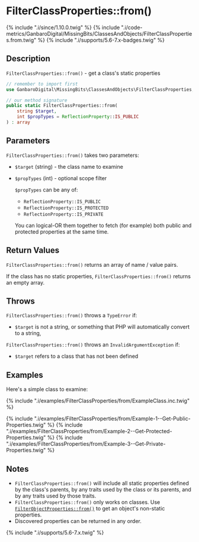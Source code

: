 # FilterClassProperties::from()

{% include ".i/since/1.10.0.twig" %}
{% include ".i/code-metrics/GanbaroDigital/MissingBits/ClassesAndObjects/FilterClassProperties.from.twig" %}
{% include ".i/supports/5.6-7.x-badges.twig" %}

## Description

`FilterClassProperties::from()` - get a class's static properties

```php
// remember to import first
use GanbaroDigital\MissingBits\ClassesAndObjects\FilterClassProperties;

// our method signature
public static FilterClassProperties::from(
    string $target,
    int $propTypes = ReflectionProperty::IS_PUBLIC
) : array
```

## Parameters

`FilterClassProperties::from()` takes two parameters:

* `$target` (string) - the class name to examine
* `$propTypes` (int) - optional scope filter

  `$propTypes` can be any of:

  - `ReflectionProperty::IS_PUBLIC`
  - `ReflectionProperty::IS_PROTECTED`
  - `ReflectionProperty::IS_PRIVATE`

  You can logical-OR them together to fetch (for example) both public and protected properties at the same time.

## Return Values

`FilterClassProperties::from()` returns an array of name / value pairs.

If the class has no static properties, `FilterClassProperties::from()` returns an empty array.

## Throws

`FilterClassProperties::from()` throws a `TypeError` if:

* `$target` is not a string, or something that PHP will automatically convert to a string,

`FilterClassProperties::from()` throws an `InvalidArgumentException` if:

* `$target` refers to a class that has not been defined

## Examples

Here's a simple class to examine:

{% include ".i/examples/FilterClassProperties/from/ExampleClass.inc.twig" %}

{% include ".i/examples/FilterClassProperties/from/Example-1--Get-Public-Properties.twig" %}
{% include ".i/examples/FilterClassProperties/from/Example-2--Get-Protected-Properties.twig" %}
{% include ".i/examples/FilterClassProperties/from/Example-3--Get-Private-Properties.twig" %}

## Notes

* `FilterClassProperties::from()` will include all static properties defined by the class's parents, by any traits used by the class or its parents, and by any traits used by those traits.
* `FilterClassProperties::from()` only works on classes. Use [`FilterObjectProperties::from()`](FilterObjectProperties.from.html) to get an object's non-static properties.
* Discovered properties can be returned in any order.

{% include ".i/supports/5.6-7.x.twig" %}

